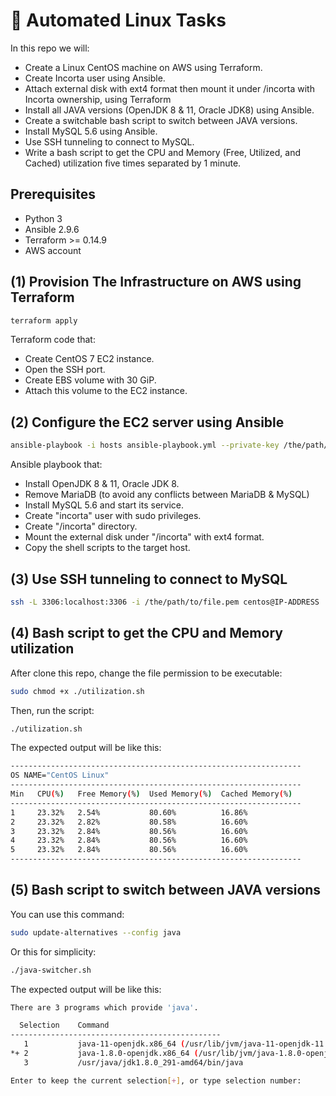 # :penguin: Automated Linux Tasks
In this repo we will:
* Create a Linux CentOS machine on AWS using Terraform.
* Create Incorta user using Ansible.
* Attach external disk with ext4 format then mount it under /incorta with Incorta ownership, using Terraform
* Install all JAVA versions (OpenJDK 8 & 11, Oracle JDK8) using Ansible.
* Create a switchable bash script to switch between JAVA versions.
* Install MySQL 5.6 using Ansible.
* Use SSH tunneling to connect to MySQL.
* Write a bash script to get the CPU and Memory (Free, Utilized, and Cached) utilization five times separated by 1 minute.


## Prerequisites 
* Python 3
* Ansible 2.9.6
* Terraform >= 0.14.9
* AWS account 

## (1) Provision The Infrastructure on AWS using Terraform
```sh
terraform apply
```
Terraform code that: 
* Create CentOS 7 EC2 instance.
* Open the SSH port.
* Create EBS volume with 30 GiP.
* Attach this volume to the EC2 instance.

## (2) Configure the EC2 server using Ansible
```sh
ansible-playbook -i hosts ansible-playbook.yml --private-key /the/path/to/file.pem
```
Ansible playbook that:
* Install OpenJDK 8 & 11, Oracle JDK 8.
* Remove MariaDB (to avoid any conflicts between MariaDB & MySQL)
* Install MySQL 5.6 and start its service.
* Create "incorta" user with sudo privileges.
* Create "/incorta" directory.
* Mount the external disk under "/incorta" with ext4 format.
* Copy the shell scripts to the target host.

## (3) Use SSH tunneling to connect to MySQL
```sh
ssh -L 3306:localhost:3306 -i /the/path/to/file.pem centos@IP-ADDRESS
```

## (4) Bash script to get the CPU and Memory utilization
After clone this repo, change the file permission to be executable:
```sh
sudo chmod +x ./utilization.sh
```
Then, run the script:
```sh
./utilization.sh
```
The expected output will be like this:
```sh
-----------------------------------------------------------------
OS NAME="CentOS Linux"
-----------------------------------------------------------------
Min   CPU(%)   Free Memory(%)  Used Memory(%)  Cached Memory(%)
-----------------------------------------------------------------
1     23.32%   2.54%           80.60%          16.86%
2     23.32%   2.82%           80.58%          16.60%
3     23.32%   2.84%           80.56%          16.60%
4     23.32%   2.84%           80.56%          16.60%
5     23.32%   2.84%           80.56%          16.60%
-----------------------------------------------------------------
```
## (5) Bash script to switch between JAVA versions
You can use this command:
```sh
sudo update-alternatives --config java
```
Or this for simplicity:
```sh
./java-switcher.sh
```

The expected output will be like this:

```sh
There are 3 programs which provide 'java'.

  Selection    Command
-----------------------------------------------
   1           java-11-openjdk.x86_64 (/usr/lib/jvm/java-11-openjdk-11.0.11.0.9-1.el7_9.x86_64/bin/java)
*+ 2           java-1.8.0-openjdk.x86_64 (/usr/lib/jvm/java-1.8.0-openjdk-1.8.0.292.b10-1.el7_9.x86_64/jre/bin/java)
   3           /usr/java/jdk1.8.0_291-amd64/bin/java

Enter to keep the current selection[+], or type selection number: 

```

